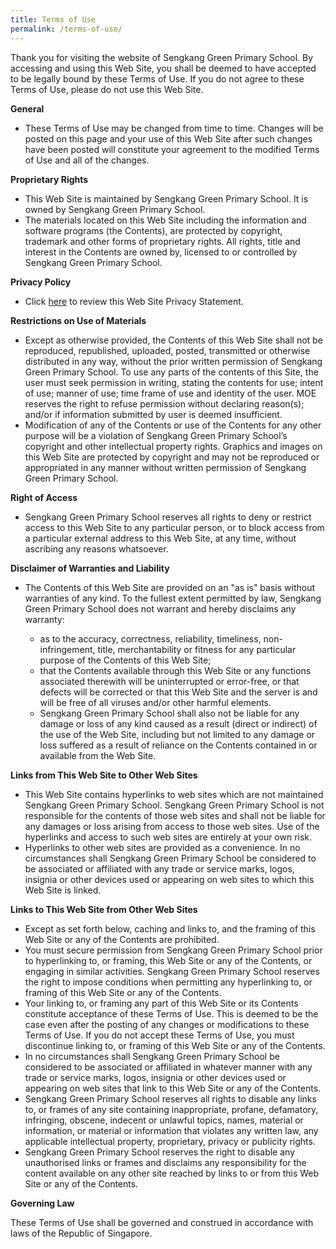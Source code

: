 ```yaml
---
title: Terms of Use
permalink: /terms-of-use/
---
```

<p>Thank you for visiting the website of Sengkang Green Primary School. By accessing and using this Web Site, you shall be deemed to have accepted to be legally bound by these Terms of Use. If you do not agree to these Terms of Use, please do not use this Web Site.</p>
<p><strong>General</strong></p>
<ul>
<li>These Terms of Use may be changed from time to time. Changes will be posted on this page and your use of this Web Site after such changes have been posted will constitute your agreement to the modified Terms of Use and all of the changes.</li>
</ul>
<p><strong>Proprietary Rights</strong></p>
<ul>
<li>This Web Site is maintained by Sengkang Green Primary School. It is owned by Sengkang Green Primary School.</li>
<li>The materials located on this Web Site including the information and software programs (the Contents), are protected by copyright, trademark and other forms of proprietary rights. All rights, title and interest in the Contents are owned by, licensed to or controlled by Sengkang Green Primary School.</li>
</ul>
<p><strong>Privacy Policy</strong></p>
<ul>
<li>Click&nbsp;<a href="/contact-info/privacy-statement" target="">here</a>&nbsp;to review this Web Site Privacy Statement.</li>
</ul>
<p><strong>Restrictions on Use of Materials</strong></p>
<ul>
<li>Except as otherwise provided, the Contents of this Web Site shall not be reproduced, republished, uploaded, posted, transmitted or otherwise distributed in any way, without the prior written permission of Sengkang Green Primary School. To use any parts of the contents of this Site, the user must seek permission in writing, stating the contents for use; intent of use; manner of use; time frame of use and identity of the user. MOE reserves the right to refuse permission without declaring reason(s); and/or if information submitted by user is deemed insufficient.</li>
<li>Modification of any of the Contents or use of the Contents for any other purpose will be a violation of Sengkang Green Primary School&rsquo;s copyright and other intellectual property rights. Graphics and images on this Web Site are protected by copyright and may not be reproduced or appropriated in any manner without written permission of Sengkang Green Primary School.</li>
</ul>
<p><strong>Right of Access</strong></p>
<ul>
<li>Sengkang Green Primary School reserves all rights to deny or restrict access to this Web Site to any particular person, or to block access from a particular external address to this Web Site, at any time, without ascribing any reasons whatsoever.</li>
</ul>
<p><strong>Disclaimer of Warranties and Liability</strong></p>
<ul>
<li>The Contents of this Web Site are provided on an "as is" basis without warranties of any kind. To the fullest extent permitted by law, Sengkang Green Primary School does not warrant and hereby disclaims any warranty:</li>
<ul>
<li>as to the accuracy, correctness, reliability, timeliness, non-infringement, title, merchantability or fitness for any particular purpose of the Contents of this Web Site;</li>
<li>that the Contents available through this Web Site or any functions associated therewith will be uninterrupted or error-free, or that defects will be corrected or that this Web Site and the server is and will be free of all viruses and/or other harmful elements.</li>
<li>Sengkang Green Primary School shall also not be liable for any damage or loss of any kind caused as a result (direct or indirect) of the use of the Web Site, including but not limited to any damage or loss suffered as a result of reliance on the Contents contained in or available from the Web Site.</li>
</ul>
</ul>
<p><strong>Links from This Web Site to Other Web Sites</strong></p>
<ul>
<li>This Web Site contains hyperlinks to web sites which are not maintained Sengkang Green Primary School. Sengkang Green Primary School is not responsible for the contents of those web sites and shall not be liable for any damages or loss arising from access to those web sites. Use of the hyperlinks and access to such web sites are entirely at your own risk.</li>
<li>Hyperlinks to other web sites are provided as a convenience. In no circumstances shall Sengkang Green Primary School be considered to be associated or affiliated with any trade or service marks, logos, insignia or other devices used or appearing on web sites to which this Web Site is linked.</li>
</ul>
<p><strong>Links to This Web Site from Other Web Sites</strong></p>
<ul>
<li>Except as set forth below, caching and links to, and the framing of this Web Site or any of the Contents are prohibited.</li>
<li>You must secure permission from Sengkang Green Primary School prior to hyperlinking to, or framing, this Web Site or any of the Contents, or engaging in similar activities. Sengkang Green Primary School reserves the right to impose conditions when permitting any hyperlinking to, or framing of this Web Site or any of the Contents.</li>
<li>Your linking to, or framing any part of this Web Site or its Contents constitute acceptance of these Terms of Use. This is deemed to be the case even after the posting of any changes or modifications to these Terms of Use. If you do not accept these Terms of Use, you must discontinue linking to, or framing of this Web Site or any of the Contents.</li>
<li>In no circumstances shall Sengkang Green Primary School be considered to be associated or affiliated in whatever manner with any trade or service marks, logos, insignia or other devices used or appearing on web sites that link to this Web Site or any of the Contents.</li>
<li>Sengkang Green Primary School reserves all rights to disable any links to, or frames of any site containing inappropriate, profane, defamatory, infringing, obscene, indecent or unlawful topics, names, material or information, or material or information that violates any written law, any applicable intellectual property, proprietary, privacy or publicity rights.</li>
<li>Sengkang Green Primary School reserves the right to disable any unauthorised links or frames and disclaims any responsibility for the content available on any other site reached by links to or from this Web Site or any of the Contents.</li>
</ul>
<p><strong>Governing Law</strong></p>
<p>These Terms of Use shall be governed and construed in accordance with laws of the Republic of Singapore.</p>